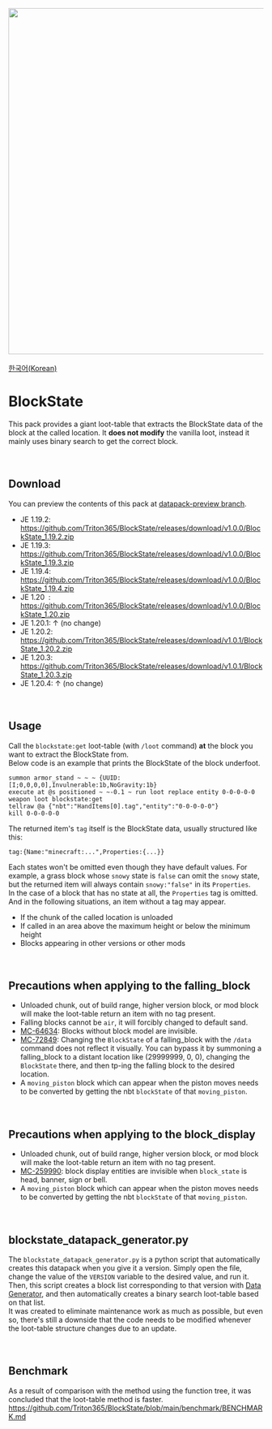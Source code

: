 <img src="https://user-images.githubusercontent.com/93764565/224527804-182f2369-8739-428b-8d2c-56ed234983e0.gif" width="682"><br>
<br>
[한국어(Korean)](https://github.com/Triton365/BlockState/blob/main/README_KR.md)<br>

# BlockState
This pack provides a giant loot-table that extracts the BlockState data of the block at the called location. It **does not modify** the vanilla loot, instead it mainly uses binary search to get the correct block.<br>
<br><br>

## Download
You can preview the contents of this pack at [datapack-preview branch](https://github.com/Triton365/BlockState/tree/datapack-preview).
- JE 1.19.2: <https://github.com/Triton365/BlockState/releases/download/v1.0.0/BlockState_1.19.2.zip>
- JE 1.19.3: <https://github.com/Triton365/BlockState/releases/download/v1.0.0/BlockState_1.19.3.zip>
- JE 1.19.4: <https://github.com/Triton365/BlockState/releases/download/v1.0.0/BlockState_1.19.4.zip>
- JE 1.20&nbsp;&nbsp;: <https://github.com/Triton365/BlockState/releases/download/v1.0.0/BlockState_1.20.zip>
- JE 1.20.1: ↑ (no change)
- JE 1.20.2: <https://github.com/Triton365/BlockState/releases/download/v1.0.1/BlockState_1.20.2.zip>
- JE 1.20.3: <https://github.com/Triton365/BlockState/releases/download/v1.0.1/BlockState_1.20.3.zip>
- JE 1.20.4: ↑ (no change)
<br><br><br>

## Usage
Call the `blockstate:get` loot-table (with `/loot` command) **at** the block you want to extract the BlockState from.<br>
Below code is an example that prints the BlockState of the block underfoot.<br>
```mcfunction
summon armor_stand ~ ~ ~ {UUID:[I;0,0,0,0],Invulnerable:1b,NoGravity:1b}
execute at @s positioned ~ ~-0.1 ~ run loot replace entity 0-0-0-0-0 weapon loot blockstate:get
tellraw @a {"nbt":"HandItems[0].tag","entity":"0-0-0-0-0"}
kill 0-0-0-0-0
```
The returned item's `tag` itself is the BlockState data, usually structured like this:<br>
```
tag:{Name:"minecraft:...",Properties:{...}}
```
Each states won't be omitted even though they have default values. For example, a grass block whose `snowy` state is `false` can omit the `snowy` state, but the returned item will always contain `snowy:"false"` in its `Properties`.<br>
In the case of a block that has no state at all, the `Properties` tag is omitted. And in the following situations, an item without a tag may appear.
- If the chunk of the called location is unloaded
- If called in an area above the maximum height or below the minimum height
- Blocks appearing in other versions or other mods
<br><br><br>

## Precautions when applying to the falling_block
- Unloaded chunk, out of build range, higher version block, or mod block will make the loot-table return an item with no tag present.
- Falling blocks cannot be `air`, it will forcibly changed to default sand.
- [MC-64634](https://bugs.mojang.com/browse/MC-64634): Blocks without block model are invisible.
- [MC-72849](https://bugs.mojang.com/browse/MC-72849): Changing the `BlockState` of a falling_block with the `/data` command does not reflect it visually. You can bypass it by summoning a falling_block to a distant location like (29999999, 0, 0), changing the `BlockState` there, and then tp-ing the falling block to the desired location.
- A `moving_piston` block which can appear when the piston moves needs to be converted by getting the nbt `blockState` of that `moving_piston`.
<br><br><br>

## Precautions when applying to the block_display
- Unloaded chunk, out of build range, higher version block, or mod block will make the loot-table return an item with no tag present.
- [MC-259990](https://bugs.mojang.com/browse/MC-259990): block display entities are invisible when `block_state` is head, banner, sign or bell.
- A `moving_piston` block which can appear when the piston moves needs to be converted by getting the nbt `blockState` of that `moving_piston`.
<br><br><br>

## blockstate_datapack_generator.py
The `blockstate_datapack_generator.py` is a python script that automatically creates this datapack when you give it a version. Simply open the file, change the value of the `VERSION` variable to the desired value, and run it. Then, this script creates a block list corresponding to that version with [Data Generator](https://minecraft.fandom.com/wiki/Tutorials/Running_the_data_generator), and then automatically creates a binary search loot-table based on that list.<br>
It was created to eliminate maintenance work as much as possible, but even so, there's still a downside that the code needs to be modified whenever the loot-table structure changes due to an update.<br>
<br><br>

## Benchmark
As a result of comparison with the method using the function tree, it was concluded that the loot-table method is faster.<br>
<https://github.com/Triton365/BlockState/blob/main/benchmark/BENCHMARK.md><br>
<br><br>
